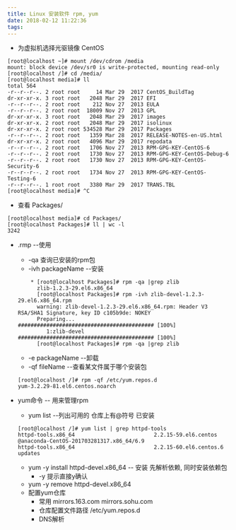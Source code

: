 ```yaml
---
title: Linux 安装软件 rpm, yum
date: 2018-02-12 11:22:36
tags:
---
```

* 为虚拟机选择光驱镜像 CentOS
```jshelllanguage
[root@localhost ~]# mount /dev/cdrom /media
mount: block device /dev/sr0 is write-protected, mounting read-only
[root@localhost /]# cd /media/
[root@localhost media]# ll
total 564
-r--r--r--. 2 root root     14 Mar 29  2017 CentOS_BuildTag
dr-xr-xr-x. 3 root root   2048 Mar 29  2017 EFI
-r--r--r--. 2 root root    212 Nov 27  2013 EULA
-r--r--r--. 2 root root  18009 Nov 27  2013 GPL
dr-xr-xr-x. 3 root root   2048 Mar 29  2017 images
dr-xr-xr-x. 2 root root   2048 Mar 29  2017 isolinux
dr-xr-xr-x. 2 root root 534528 Mar 29  2017 Packages
-r--r--r--. 2 root root   1359 Mar 28  2017 RELEASE-NOTES-en-US.html
dr-xr-xr-x. 2 root root   4096 Mar 29  2017 repodata
-r--r--r--. 2 root root   1706 Nov 27  2013 RPM-GPG-KEY-CentOS-6
-r--r--r--. 2 root root   1730 Nov 27  2013 RPM-GPG-KEY-CentOS-Debug-6
-r--r--r--. 2 root root   1730 Nov 27  2013 RPM-GPG-KEY-CentOS-Security-6
-r--r--r--. 2 root root   1734 Nov 27  2013 RPM-GPG-KEY-CentOS-Testing-6
-r--r--r--. 1 root root   3380 Mar 29  2017 TRANS.TBL
[root@localhost media]# ^C
```
* 查看 Packages/
```jshelllanguage
[root@localhost media]# cd Packages/
[root@localhost Packages]# ll | wc -l
3242
```
* .rmp --使用
    * -qa 查询已安装的rpm包
    * -ivh packageName --安装
    ```jshelllanguage
        * [root@localhost Packages]# rpm -qa |grep zlib
          zlib-1.2.3-29.el6.x86_64
          [root@localhost Packages]# rpm -ivh zlib-devel-1.2.3-29.el6.x86_64.rpm 
          warning: zlib-devel-1.2.3-29.el6.x86_64.rpm: Header V3 RSA/SHA1 Signature, key ID c105b9de: NOKEY
          Preparing...                ########################################### [100%]
             1:zlib-devel             ########################################### [100%]
          [root@localhost Packages]# rpm -qa |grep zlib
    ```

    * -e packageName --卸载
    * -qf fileName --查看某文件属于哪个安装包
    ```jshelllanguage
    [root@localhost /]# rpm -qf /etc/yum.repos.d
    yum-3.2.29-81.el6.centos.noarch
    
    ```
* yum命令 -- 用来管理rpm
    * yum list --列出可用的 仓库上有@符号 已安装
     ```jshelllanguage
    [root@localhost /]# yum list | grep httpd-tools
    httpd-tools.x86_64                         2.2.15-59.el6.centos          @anaconda-CentOS-201703281317.x86_64/6.9
    httpd-tools.x86_64                         2.2.15-60.el6.centos.6        updates
    ```
    * yum -y install httpd-devel.x86_64  -- 安装 先解析依赖, 同时安装依赖包
        * -y 提示直接y确认
    * yum -y remove httpd-devel.x86_64
    * 配置yum仓库
        * 常用 mirrors.163.com mirrors.sohu.com
        * 仓库配置文件路径 /etc/yum.repos.d
        * DNS解析
        
    